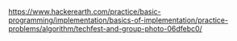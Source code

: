 https://www.hackerearth.com/practice/basic-programming/implementation/basics-of-implementation/practice-problems/algorithm/techfest-and-group-photo-06dfebc0/
